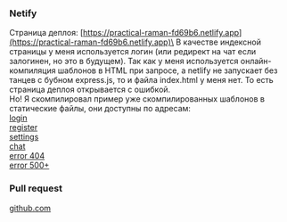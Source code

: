 ### Netify
Страница деплоя: [https://practical-raman-fd69b6.netlify.app](https://practical-raman-fd69b6.netlify.app)\
В качестве индексной страницы у меня используется логин (или редирект на чат если залогинен, но это в будущем). Так как у меня используется онлайн-компиляция шаблонов в HTML при запросе, а netlify не запускает без танцев с бубном express.js, то и файла index.html у меня нет. То есть страница деплоя открывается с ошибкой. \
Но! Я скомпилировал пример уже скомпилированных шаблонов в статические файлы, они доступны по адресам:\
[login](https://practical-raman-fd69b6.netlify.app/pages/examples/login.html) \
[register](https://practical-raman-fd69b6.netlify.app/pages/examples/register.html) \
[settings](https://practical-raman-fd69b6.netlify.app/pages/examples/settings.html) \
[chat](https://practical-raman-fd69b6.netlify.app/pages/examples/chat.html) \
[error 404](https://practical-raman-fd69b6.netlify.app/pages/examples/error_404.html) \
[error 500+](https://practical-raman-fd69b6.netlify.app/pages/examples/error_500_and_more.html)

### Pull request
[github.com](https://github.com/radio-goodbye/middle.messenger.praktikum.yandex/pull/1) 
